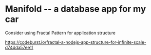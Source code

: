 # Manifold -- a database app for my car

Consider using Fractal Pattern for application structure

https://codeburst.io/fractal-a-nodejs-app-structure-for-infinite-scale-d74dda57ee11